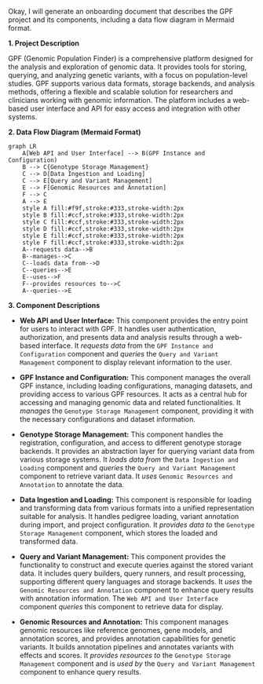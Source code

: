 Okay, I will generate an onboarding document that describes the GPF project and its components, including a data flow diagram in Mermaid format.

**1. Project Description**

GPF (Genomic Population Finder) is a comprehensive platform designed for the analysis and exploration of genomic data. It provides tools for storing, querying, and analyzing genetic variants, with a focus on population-level studies. GPF supports various data formats, storage backends, and analysis methods, offering a flexible and scalable solution for researchers and clinicians working with genomic information. The platform includes a web-based user interface and API for easy access and integration with other systems.

**2. Data Flow Diagram (Mermaid Format)**

```mermaid
graph LR
    A[Web API and User Interface] --> B(GPF Instance and Configuration)
    B --> C{Genotype Storage Management}
    C --> D[Data Ingestion and Loading]
    C --> E[Query and Variant Management]
    E --> F[Genomic Resources and Annotation]
    F --> C
    A --> E
    style A fill:#f9f,stroke:#333,stroke-width:2px
    style B fill:#ccf,stroke:#333,stroke-width:2px
    style C fill:#ccf,stroke:#333,stroke-width:2px
    style D fill:#ccf,stroke:#333,stroke-width:2px
    style E fill:#ccf,stroke:#333,stroke-width:2px
    style F fill:#ccf,stroke:#333,stroke-width:2px
    A--requests data-->B
    B--manages-->C
    C--loads data from-->D
    C--queries-->E
    E--uses-->F
    F--provides resources to-->C
    A--queries-->E
```

**3. Component Descriptions**

*   **Web API and User Interface:** This component provides the entry point for users to interact with GPF. It handles user authentication, authorization, and presents data and analysis results through a web-based interface. It *requests data* from the `GPF Instance and Configuration` component and *queries* the `Query and Variant Management` component to display relevant information to the user.

*   **GPF Instance and Configuration:** This component manages the overall GPF instance, including loading configurations, managing datasets, and providing access to various GPF resources. It acts as a central hub for accessing and managing genomic data and related functionalities. It *manages* the `Genotype Storage Management` component, providing it with the necessary configurations and dataset information.

*   **Genotype Storage Management:** This component handles the registration, configuration, and access to different genotype storage backends. It provides an abstraction layer for querying variant data from various storage systems. It *loads data from* the `Data Ingestion and Loading` component and *queries* the `Query and Variant Management` component to retrieve variant data. It *uses* `Genomic Resources and Annotation` to annotate the data.

*   **Data Ingestion and Loading:** This component is responsible for loading and transforming data from various formats into a unified representation suitable for analysis. It handles pedigree loading, variant annotation during import, and project configuration. It *provides data to* the `Genotype Storage Management` component, which stores the loaded and transformed data.

*   **Query and Variant Management:** This component provides the functionality to construct and execute queries against the stored variant data. It includes query builders, query runners, and result processing, supporting different query languages and storage backends. It *uses* the `Genomic Resources and Annotation` component to enhance query results with annotation information. The `Web API and User Interface` component *queries* this component to retrieve data for display.

*   **Genomic Resources and Annotation:** This component manages genomic resources like reference genomes, gene models, and annotation scores, and provides annotation capabilities for genetic variants. It builds annotation pipelines and annotates variants with effects and scores. It *provides resources to* the `Genotype Storage Management` component and is *used by* the `Query and Variant Management` component to enhance query results.